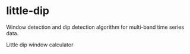 # little-dip

Window detection and dip detection algorithm for multi-band time series data.

Little dip window calculator
